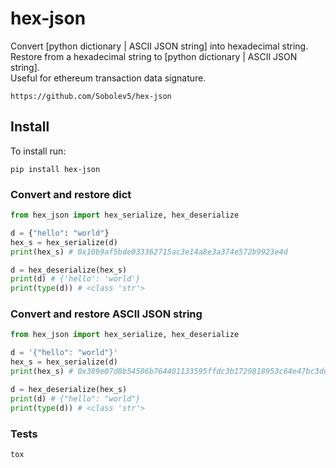 # hex-json
Convert [python dictionary | ASCII JSON string] into hexadecimal string.  
Restore from a hexadecimal string to [python dictionary | ASCII JSON string].  
Useful for ethereum transaction data signature.   

```no-highlight
https://github.com/Sobolev5/hex-json
```

## Install
To install run:
```no-highlight
pip install hex-json
```

### Convert and restore dict
```python
from hex_json import hex_serialize, hex_deserialize

d = {"hello": "world"}
hex_s = hex_serialize(d)
print(hex_s) # 0x10b9af5bde033362715ac3e14a8e3a374e572b9923e4d

d = hex_deserialize(hex_s)
print(d) # {'hello': 'world'}
print(type(d)) # <class 'str'>
```

### Convert and restore ASCII JSON string
```python
from hex_json import hex_serialize, hex_deserialize

d = '{"hello": "world"}'
hex_s = hex_serialize(d)
print(hex_s) # 0x389e07d8b54506b764401133595ffdc3b1729818953c64e47bc3ddbac98cea

d = hex_deserialize(hex_s)
print(d) # {"hello": "world"}
print(type(d)) # <class 'str'>
```

### Tests
```sh
tox
```